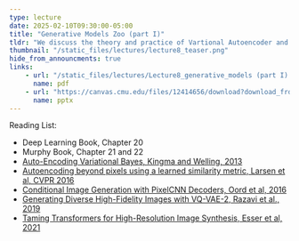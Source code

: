 ```yaml
---
type: lecture
date: 2025-02-10T09:30:00-05:00
title: "Generative Models Zoo (part I)"
tldr: "We discuss the theory and practice of Vartional Autoencoder and Autoregressive Models."
thumbnail: "/static_files/lectures/lecture8_teaser.png"
hide_from_announcments: true
links:
    - url: "/static_files/lectures/Lecture8_generative_models (part I).pdf"
      name: pdf
    - url: "https://canvas.cmu.edu/files/12414656/download?download_frd=1"
      name: pptx
---
```

Reading List:
- Deep Learning Book, Chapter 20
- Murphy Book, Chapter 21 and 22
- [Auto-Encoding Variational Bayes, Kingma and Welling, 2013](https://arxiv.org/abs/1312.6114)
- [Autoencoding beyond pixels using a learned similarity metric, Larsen et al, CVPR 2016](https://arxiv.org/abs/1512.09300)
- [Conditional Image Generation with PixelCNN Decoders, Oord et al, 2016](https://arxiv.org/abs/1606.05328)
- [Generating Diverse High-Fidelity Images with VQ-VAE-2, Razavi et al., 2019](https://arxiv.org/abs/1906.00446)
- [Taming Transformers for High-Resolution Image Synthesis, Esser et al, 2021](https://arxiv.org/abs/2012.09841)

